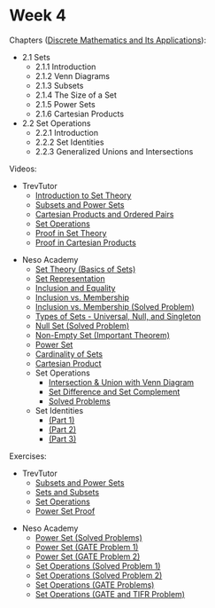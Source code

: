 # Week 4

Chapters ([Discrete Mathematics and Its Applications](https://annas-archive.org/md5/fbd2bb38796aca68b86da621fe6b0fad)):
- 2.1 Sets
    - 2.1.1 Introduction
    - 2.1.2 Venn Diagrams
    - 2.1.3 Subsets
    - 2.1.4 The Size of a Set
    - 2.1.5 Power Sets
    - 2.1.6 Cartesian Products
- 2.2 Set Operations
    - 2.2.1 Introduction
    - 2.2.2 Set Identities
    - 2.2.3 Generalized Unions and Intersections

Videos:
- TrevTutor
    - [Introduction to Set Theory](https://www.youtube.com/watch?v=tyDKR4FG3Yw)
    - [Subsets and Power Sets](https://www.youtube.com/watch?v=H5D6EAezsXQ)
    - [Cartesian Products and Ordered Pairs](https://www.youtube.com/watch?v=NnEkVooAsxk)
    - [Set Operations](https://www.youtube.com/watch?v=4TlCToZZ5gA)
    - [Proof in Set Theory](https://www.youtube.com/watch?v=JF40Cq-iiP0)
    - [Proof in Cartesian Products](https://www.youtube.com/watch?v=j5fnaXLOkFk)
<!---->
- Neso Academy
    - [Set Theory (Basics of Sets)](https://www.youtube.com/watch?v=Ql7pHnavYSA)
    - [Set Representation](https://www.youtube.com/watch?v=yYWBH5v5SKQ)
    - [Inclusion and Equality](https://www.youtube.com/watch?v=4e58-bVRsUM)
    - [Inclusion vs. Membership](https://www.youtube.com/watch?v=ZDBR-ByUhus)
    - [Inclusion vs. Membership (Solved Problem)](https://www.youtube.com/watch?v=Q9JULigY1gk)
    - [Types of Sets - Universal, Null, and Singleton](https://www.youtube.com/watch?v=hdaXCrJlEQ4)
    - [Null Set (Solved Problem)](https://www.youtube.com/watch?v=N-uVm2eUSR0)
    - [Non-Empty Set (Important Theorem)](https://www.youtube.com/watch?v=3t9puB8NSwY)
    - [Power Set](https://www.youtube.com/watch?v=FOQn8afAvLE)
    - [Cardinality of Sets](https://www.youtube.com/watch?v=ZvmtUacSxl4)
    - [Cartesian Product](https://www.youtube.com/watch?v=UdZ4yxf-F4M)
    - Set Operations
        - [Intersection & Union with Venn Diagram](https://www.youtube.com/watch?v=JED4pyrpzas)
        - [Set Difference and Set Complement](https://www.youtube.com/watch?v=2p8T87-onC4)
        - [Solved Problems](https://www.youtube.com/watch?v=W3CkXaayqbk)
    - Set Identities
        - [(Part 1)](https://www.youtube.com/watch?v=Ij3Pfzmi_VY)
        - [(Part 2)](https://www.youtube.com/watch?v=8hPALF2QBPI)
        - [(Part 3)](https://www.youtube.com/watch?v=2-0OvQ5tsn8)

Exercises:
- TrevTutor
    - [Subsets and Power Sets](https://www.youtube.com/watch?v=4hC8y9rVanw)
    - [Sets and Subsets](https://www.youtube.com/watch?v=v818mV6jgBQ)
    - [Set Operations](https://www.youtube.com/watch?v=6RsudHXe6ZM)
    - [Power Set Proof](https://www.youtube.com/watch?v=PUOdVkKSbPY)
<!---->
- Neso Academy
    - [Power Set (Solved Problems)](https://www.youtube.com/watch?v=QdQpSgxLTlA)
    - [Power Set (GATE Problem 1)](https://www.youtube.com/watch?v=moBJ2Hv1Nv8)
    - [Power Set (GATE Problem 2)](https://www.youtube.com/watch?v=25hx8KsoofM)
    - [Set Operations (Solved Problem 1)](https://www.youtube.com/watch?v=cCWSw8TLmgE)
    - [Set Operations (Solved Problem 2)](https://www.youtube.com/watch?v=7YZ9Va9d608)
    - [Set Operations (GATE Problems)](https://www.youtube.com/watch?v=UC8hUm9XGTs)
    - [Set Operations (GATE and TIFR Problem)](https://www.youtube.com/watch?v=24z-Al7uvt0)